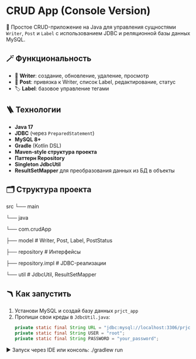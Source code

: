 # CRUD App (Console Version)

📌 Простое CRUD-приложение на Java для управления сущностями `Writer`, `Post` и `Label` с использованием JDBC и реляционной базы данных MySQL.

## 🪄 Функциональность

- 🗿 **Writer**: создание, обновление, удаление, просмотр
- 📝 **Post**: привязка к Writer, список Label, редактирование, статус
- 🏷️ **Label**: базовое управление тегами

## 🪜 Технологии

- **Java 17**
- **JDBC** (через `PreparedStatement`)
- **MySQL 8+**
- **Gradle** (Kotlin DSL)
- **Maven-style структура проекта**
- **Паттерн Repository**
- **Singleton JdbcUtil**
- **ResultSetMapper** для преобразования данных из БД в объекты

## 🗂️ Структура проекта
src
└── main

└── java

└── com.crudApp

├── model # Writer, Post, Label, PostStatus

├── repository # Интерфейсы

├── repository.impl # JDBC-реализации

└── util # JdbcUtil, ResultSetMapper

## 🪃 Как запустить

1. Установи MySQL и создай базу данных `prjct_app`
2. Пропиши свои креды в `JdbcUtil.java`:
   ```java
   private static final String URL = "jdbc:mysql://localhost:3306/prjct_app";
   private static final String USER = "root";
   private static final String PASSWORD = "your_password";

▶️ Запуск через IDE или консоль:
   ./gradlew run
